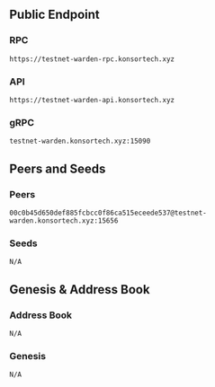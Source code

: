 ## Public Endpoint

### RPC
```
https://testnet-warden-rpc.konsortech.xyz
```

### API
```
https://testnet-warden-api.konsortech.xyz
```

### gRPC
```
testnet-warden.konsortech.xyz:15090
```

## Peers and Seeds

### Peers
```
00c0b45d650def885fcbcc0f86ca515eceede537@testnet-warden.konsortech.xyz:15656
```

### Seeds
```
N/A
```

## Genesis & Address Book

### Address Book
```
N/A
```

### Genesis
```
N/A
```
